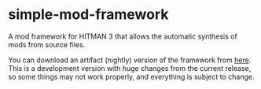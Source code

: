 # simple-mod-framework
A mod framework for HITMAN 3 that allows the automatic synthesis of mods from source files.

You can download an artifact (nightly) version of the framework from [here](https://nightly.link/AnthonyFuller/simple-mod-framework/workflows/artifact/main/Output.zip). This is a development version with huge changes from the current release, so some things may not work properly, and everything is subject to change.